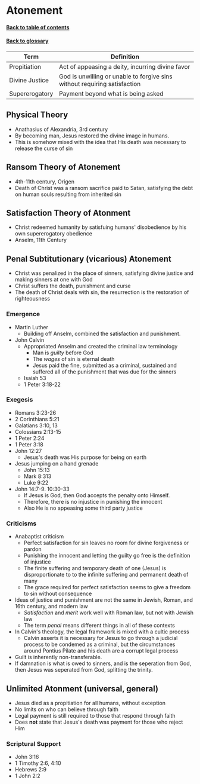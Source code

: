 # Atonement
#### [Back to table of contents](README.md)
#### [Back to glossary](Glossary.md)

| Term | Definition| 
| ---- | --------- | 
| Propitiation | Act of appeasing a deity, incurring divine favor | 
| Divine Justice | God is unwilling or unable to forgive sins without requiring satisfaction |
| Supererogatory | Payment beyond what is being asked |

## Physical Theory
- Anathasius of Alexandria, 3rd century
- By becoming man, Jesus restored the divine image in humans. 
- This is somehow mixed with the idea that His death was necessary to release the curse of sin

## Ransom Theory of Atonement
- 4th-11th century, Origen
- Death of Christ was a ransom sacrifice paid to Satan, satisfying the debt on human souls resulting from inherited sin

## Satisfaction Theory of Atonment
- Christ redeemed humanity by satisfuing humans' disobedience by his own supererogatory obedience
- Anselm, 11th Century

## Penal Subtitutionary (vicarious) Atonement
- Christ was penalized in the place of sinners, satisfying divine justice and making sinners at one with God
- Christ suffers the death, punishment and curse
- The death of Christ deals with sin, the resurrection is the restoration of righteousness

### Emergence
- Martin Luther
    - Building off Anselm, combined the satisfaction and punishment.
- John Calvin
    - Appropriated Anselm and created the criminal law terminology
        - Man is *guilty* before God
        - The *wages* of sin is eternal death
        - Jesus paid the fine, submitted as a criminal, sustained and suffered all of the punishment that was due for the sinners
    - Isaiah 53
    - 1 Peter 3:18-22
    
### Exegesis
- Romans 3:23-26
- 2 Corinthians 5:21
- Galatians 3:10, 13
- Colossians 2:13-15
- 1 Peter 2:24
- 1 Peter 3:18
- John 12:27
    - Jesus's death was His purpose for being on earth
- Jesus jumping on a hand grenade
    - John 15:13
    - Mark 8:313
    - Luke 9:22
- John 14:7-9. 10:30-33
    - If Jesus is God, then God accepts the penalty onto Himself. 
    - Therefore, there is no injustice in punishing the innocent
    - Also He is no appeasing some third party justice

### Criticisms
- Anabaptist criticism
    - Perfect satisfaction for sin leaves no room for divine forgiveness or pardon
    - Punishing the innocent and letting the guilty go free is the definition of injustice
    - The finite suffering and temporary death of one (Jesus) is disproportionate to to the infinite suffering and permanent death of many
    - The grace required for perfect satisfaction seems to give a freedom to sin without consequence
- Ideas of justice and punishment are not the same in Jewish, Roman, and 16th century, and modern law
    - *Satisfaction* and *merit* work well with Roman law, but not with Jewish law
    - The term *penal* means different things in all of these contexts
- In Calvin's theology, the legal framework is mixed with a cultic process
    - Calvin asserts it is necessary for Jesus to go through a judicial process to be condemed as a criminal, but the circumstances around Pontius Pilate and his death are a corrupt legal process
- Guilt is inherently non-transferable. 
- If damnation is what is owed to sinners, and is the seperation from God, then Jesus was seperated from God, splitting the trinity.    

## Unlimited Atonment (universal, general)
- Jesus died as a propitiation for all humans, without exception
- No limits on who can believe through faith
- Legal payment is still required to those that respond through faith
- Does **not** state that Jesus's death was payment for those who reject Him

### Scriptural Support
- John 3:16
- 1 Timothy 2:6, 4:10
- Hebrews 2:9
- 1 John 2:2




